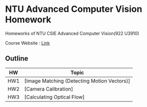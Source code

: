 # NTU Advanced Computer Vision Homework
Homeworks of NTU CSIE Advanced Computer Vision(922 U3910)

Course Website : [Link](http://cv2.csie.ntu.edu.tw/CV2/)

## Outline
|HW|Topic|
|-|-|
|HW1|[Image Matching (Detecting Motion Vectors)]|
|HW2|[Camera Calibration]|
|HW3|[Calculating Optical Flow]|
